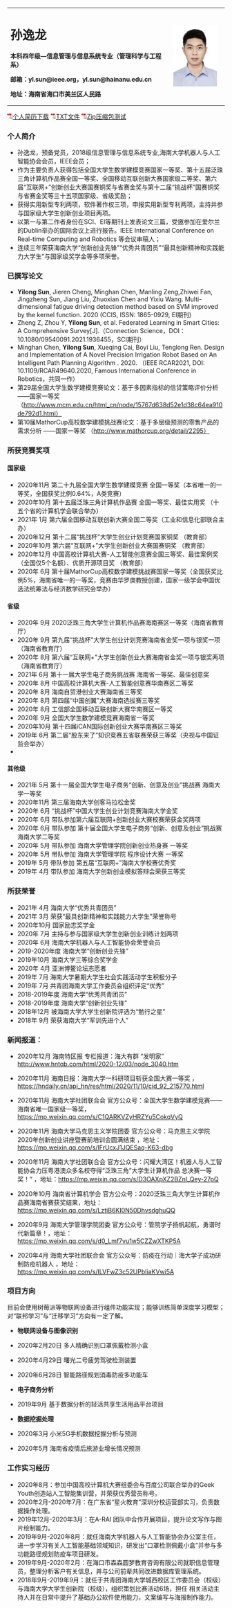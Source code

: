 
<table border="0">
  <tr>
    <td width="75%">
      <h1>孙逸龙</h1>
      <p><b>本科四年级—信息管理与信息系统专业（管理科学与工程系）</b></p>
      <p><b>邮箱：yl.sun@ieee.org，yl.sun@hainanu.edu.cn </b></p>
      <p><b>地址：海南省海口市美兰区人民路 </b></p>
    </td>
    <td width="25%">
      <img src="/zhengjianzhao.jpg" width="90%">     
    </td>
  </tr>
</table>
<a href="pdf/cv.pdf"><img border="0" src="images/pdf.png" height="13px" />个人简历下载</a>
<a href="pdf/example.txt"><img border="0" src="images/pdf.png" height="13px" />TXT文件</a>
<a href="pdf/cv.zip"><img border="0" src="images/pdf.png" height="13px" />Zip压缩包测试</a>

### 个人简介

- 孙逸龙，预备党员，2018级信息管理与信息系统专业,海南大学机器人与人工智能协会会员，IEEE会员；
- 作为主要负责人获得包括全国大学生数学建模竞赛国家一等奖、第十五届泛珠三角计算机作品赛全国一等奖、全国移动互联创新大赛国家级二等奖、第六届“互联网+”创新创业大赛国赛铜奖与省赛金奖与第十二届“挑战杯”国赛铜奖与省赛金奖等三十五项国家级、省级奖励；
- 获得实用新型专利两项，软件著作权三项，申报实用新型专利两项，主持并参与国家级大学生创新创业项目两项。
- 以第一与第二作者身份在SCI、EI等期刊上发表论文三篇，受邀参加在爱尔兰的Dublin举办的国际会议上进行报告。IEEE International Conference on Real-time Computing and Robotics 等会议审稿人；
- 连续三年荣获海南大学“创新创业先锋”“优秀共青团员”“最具创新精神和实践能力大学生”与国家级奖学金等多项荣誉。


### 已撰写论文

- **Yilong Sun**, Jieren Cheng, Minghan Chen, Manling Zeng,Zhiwei Fan, Jingzheng Sun, Jiang Liu, Zhuoxian Chen and Yixiu Wang. Multi-dimensional fatigue driving detection method based on SVM improved by the kernel function. 2020 (CCIS, ISSN: 1865-0929, EI期刊)
- Zheng Z, Zhou Y, **Yilong Sun**, et al. Federated Learning in Smart Cities: A Comprehensive Survey[J].（Connection Science，DOI：10.1080/09540091.2021.1936455，SCI期刊）
- Minghan Chen, **Yilong Sun**, Xueqing Cai, Boyi Liu, Tenglong Ren. Design and Implementation of A Novel Precision Irrigation Robot Based on An Intelligent Path Planning Algorithm . 2020. （IEEE RCAR2021, DOI: 10.1109/RCAR49640.2020, Famous International Conference in Robotics，共同一作）
- 第29届全国大学生数学建模竞赛论文：基于多因素指标的信贷策略评价分析 ——国家一等奖 （http://www.mcm.edu.cn/html_cn/node/15767d638d52e1d38c64ea910de792d1.html）
- 第10届MathorCup高校数学建模挑战赛论文：基于多层级预测的零售产品的需求分析 ——国家一等奖 （http://www.mathorcup.org/detail/2295）



###  所获竞赛奖项

#### 国家级
- 2020年11月 第二十九届全国大学生数学建模竞赛 全国一等奖（本省唯一的一等奖，全国获奖比例0.64%，A类竞赛）
- 2020年10月 第十五届泛珠三角计算机作品赛 全国一等奖、最佳实用奖 （十五个省的计算机学会联合举办）
- 2021年  1月 第六届全国移动互联创新大赛全国二等奖（工业和信息化部联合主办）
- 2020年12月 第十二届“挑战杯”大学生创业计划竞赛国家铜奖 （教育部）
- 2020年10月 第六届“互联网+”大学生创新创业大赛国赛铜奖 （教育部）
- 2020年12月 中国高校计算机大赛-人工智能创意赛全国三等奖、最佳案例奖（全国仅5个名额）、优质开源项目奖 （教育部）
- 2020年  6月 第十届MathorCup高校数学建模挑战赛国家一等奖（全国获奖比例5%，海南省唯一的一等奖，竞赛由华罗庚教授创建，国家一级学会中国优选法统筹法与经济数学研究会举办）

#### 省级
- 2020年 9月 2020泛珠三角大学生计算机作品赛海南赛区一等奖（海南省教育厅）
- 2020年 9月 第九届“挑战杯”大学生创业计划竞赛海南省金奖一项与银奖一项 （海南省教育厅）
- 2020年 8月 第六届“互联网+”大学生创新创业大赛海南省金奖一项与银奖两项（海南省教育厅）
- 2021年 6月 第十一届大学生电子商务挑战赛 海南省一等奖、最佳创意奖
- 2020年 8月 中国高校计算机大赛-人工智能创意赛华南赛区二等奖 
- 2020年 8月 海南自贸港创业大赛海南省三等奖
- 2020年 8月 第四届“中国创翼”大赛海南选拔赛三等奖
- 2020年 8月 工信部全国移动互联创新大赛华南赛区一等奖 
- 2020年 9月 全国大学生数学建模竞赛海南省一等奖 
- 2020年10月 第十四届iCAN国际创新创业大赛华南赛区三等奖
- 2019年 6月 第二届“股东来了”知识竞赛五省联赛荣获三等奖（央视与中国证监会举办）
- 
#### 其他级
- 2021年  5月 第十一届全国大学生电子商务“创新、创意及创业”挑战赛 海南大学一等奖
- 2020年11月 第三届海南大学创客马拉松金奖
- 2020年  6月 “挑战杯”中国大学生创业计划竞赛海南大学金奖
- 2020年  6月 带队参加第六届互联网+创新创业大赛校赛荣获金奖两项
- 2020年  6月 带队参加 第十届全国大学生电子商务“创新、创意及创业”挑战赛 海南大学二等奖
- 2020年  5月 带队参加 海南大学管理学院创新创业热身赛 一等奖
- 2020年  5月 带队参加 海南大学管理学院 程序设计大赛 一等奖
- 2019年  5月 带队参加 第五届“互联网+”海南大学校赛优秀奖
- 2019年  4月 带队参加 海南大学创新创业模拟答辩会荣获三等奖


### 所获荣誉
- 2021年 4月 海南大学“优秀共青团员”
- 2021年 3月 荣获“最具创新精神和实践能力大学生”荣誉称号
- 2020年10月 国家励志奖学金  
- 2020年 7月 主持与参与国家级大学生创新创业训练计划两项
- 2020年 6月 海南大学机器人与人工智能协会荣誉会员
- 2019-2020年度 海南大学“创新创业先锋”
- 2019年10月 海南大学三等综合奖学金
- 2020年 4月 亚洲博鳌论坛志愿者
- 2019年 7月 海南大学暑期大学生社会实践活动学生积极分子
- 2019年 7月 共青团海南大学工作委员会组织评定“优秀”
- 2018-2019年度 海南大学“优秀共青团员”
- 2018-2019年度 海南大学“创新创业先锋”
- 2018年12月 被海南大学大学生创新院评选为“勉行之星”
- 2018年 9月 荣获海南大学“军训先进个人”


### 新闻报道：
- 2020年12月 海南特区报 专栏报道：海大有群 “发明家”  http://www.hntqb.com/html/2020-12/03/node_3040.htm

- 2020年11月  海南日报：海南大学一科研项目斩获全国大赛一等奖 ，https://hndaily.cn/api_hn/res/html/2020/11/10/cid_92_215770.html

- 2020年11月  海南大学社团联合会 官方公众号：全国大学生数学建模竞赛——海南省唯一国家级一等奖， https://mp.weixin.qq.com/s/C1QARKVZyHRZYu5CokqVyQ

- 2020年11月 海南大学马克思主义学院团委 官方公众号：马克思主义学院2020年创新创业讲座暨赛前培训会圆满结束  ，地址：https://mp.weixin.qq.com/s/IFrUcxJ1JQESaq-K63-dbg

- 2020年11月  海南大学社团联合会 官方公众号：闪耀大湾区！机器人与人工智能协会力压粤港澳众多名校夺得“泛珠三角”大学生计算机作品 总决赛一等奖！“  ，地址：https://mp.weixin.qq.com/s/D3OAXpXZ2BZnI_Qey-27pQ

- 2020年10月 海南省计算机学会 官方公众号：2020泛珠三角大学生计算机作品赛海南省赛获奖结果，地址：https://mp.weixin.qq.com/s/LztiB6KI0N50DhvsdghuQQ

- 2020年9月 海南大学管理学院团委 官方公众号：管院学子扬帆起航，勇谱时代新篇章！，地址：
https://mp.weixin.qq.com/s/d0_Lmf7vu1w5CZZwXTKP5A

- 2020年4月  海南大学社团联合会 官方公众号：防疫在行动｜海大学子成功研制防疫机器人  ，地址：https://mp.weixin.qq.com/s/ILVFwZ3c52UPbIiaKVwi5A

### 项目方向
目前会使用树莓派等物联网设备进行组件功能实现；能够训练简单深度学习模型；对“联邦学习”与“迁移学习”方向有一定了解。
- **物联网设备与图像识别**
- 2020年2月20日 多人精确识别口罩佩戴检测小盒
- 2020年4月29日 曙光二号疲劳驾驶检测装置
- 2020年6月28日 智能路径规划消毒防疫多功能车

- **电子商务分析**
- 2019年9月 基于数据分析的轻活共享生活用品平台项目

- **数据挖掘处理**
- 2020年3月 小米5G手机数据挖掘分析与预测
- 2020年5月 海南省疫情后旅游业增长情况预测

### 工作实习经历

- 2020年8月：参加中国高校计算机大赛组委会与百度公司联合举办的Geek Youth创造站人工智能集训营，并荣获优秀营员称号。
- 2020年2月-2020年7月：在广东省“星火教育”深圳分校运营部实习，负责数据操作处理。
- 2019年12月-2020年3月：在A-RAI 团队中合作开展项目，提升论文写作与图片绘制能力。
- 2019年9月-2020年8月：就任海南大学机器人与人工智能协会办公室主任，进一步学习有关人工智能基础领域知识，研发出“口罩检测佩戴小盒”并参与多功能路径规划防疫车项目研发。
- 2019年9月-2020年2月：在海口市森森圆梦教育咨询有限公司就职信息管理员，整理分析客户有关信息，并与公司前辈共同改进数据库管理系统。
- 2018年9月-2019年9月：就任于共青团海南大学城西校区工作委员会（校级）与海南大学大学生创新院（校级），组织策划比赛活动6场，担任 相关活动主持人并在日常中提升了基础办公软件使用能力，文案编写与海报制作能力。


